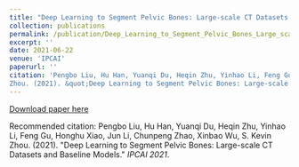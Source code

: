 ```yaml
---
title: "Deep Learning to Segment Pelvic Bones: Large-scale CT Datasets and Baseline Models"
collection: publications
permalink: /publication/Deep_Learning_to_Segment_Pelvic_Bones_Large_scale_CT_Datasets_and_Baseline_Models
excerpt: ''
date: 2021-06-22
venue: 'IPCAI'
paperurl: ''
citation: 'Pengbo Liu, Hu Han, Yuanqi Du, Heqin Zhu, Yinhao Li, Feng Gu, Honghu Xiao, Jun Li, Chunpeng Zhao, Xinbao Wu, S. Kevin
Zhou. (2021). &quot;Deep Learning to Segment Pelvic Bones: Large-scale CT Datasets and Baseline Models.&quot; <i>IPCAI 2021</i>'
---
```


[Download paper here]()

Recommended citation: Pengbo Liu, Hu Han, Yuanqi Du, Heqin Zhu, Yinhao Li, Feng Gu, Honghu Xiao, Jun Li, Chunpeng Zhao, Xinbao Wu, S. Kevin
Zhou. (2021). &quot;Deep Learning to Segment Pelvic Bones: Large-scale CT Datasets and Baseline Models.&quot; <i>IPCAI 2021</i>.
